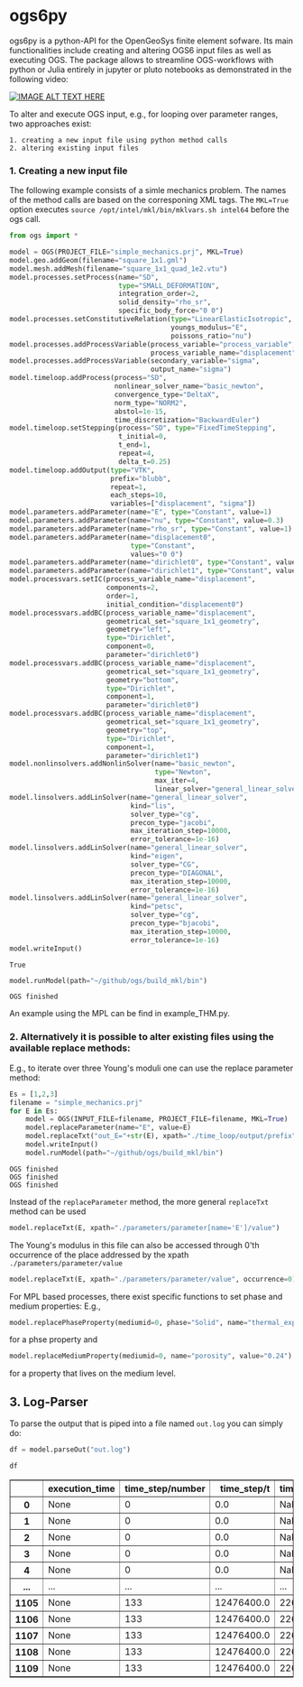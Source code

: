# ogs6py

ogs6py is a python-API for the OpenGeoSys finite element sofware.
Its main functionalities include creating and altering OGS6 input files as well as executing OGS.
The package allows to streamline OGS-workflows with python or Julia entirely in jupyter or pluto notebooks as demonstrated in the following video:

[![IMAGE ALT TEXT HERE](https://img.youtube.com/vi/eihNKjK-I-s/0.jpg)](https://www.youtube.com/watch?v=eihNKjK-I-s)


To alter and execute OGS input, e.g., for looping over parameter ranges, two approaches exist: 

    1. creating a new input file using python method calls
    2. altering existing input files

### 1. Creating a new input file
 
The following example consists of a simle mechanics problem. The names of the method calls are based on the corresponing XML tags. The `MKL=True` option executes `source /opt/intel/mkl/bin/mklvars.sh intel64` before the ogs call.


```python
from ogs import *

model = OGS(PROJECT_FILE="simple_mechanics.prj", MKL=True)
model.geo.addGeom(filename="square_1x1.gml")
model.mesh.addMesh(filename="square_1x1_quad_1e2.vtu")
model.processes.setProcess(name="SD",
                           type="SMALL_DEFORMATION",
                           integration_order=2,
                           solid_density="rho_sr",
                           specific_body_force="0 0")
model.processes.setConstitutiveRelation(type="LinearElasticIsotropic",
                                        youngs_modulus="E",
                                        poissons_ratio="nu")
model.processes.addProcessVariable(process_variable="process_variable",
                                   process_variable_name="displacement")
model.processes.addProcessVariable(secondary_variable="sigma",
                                   output_name="sigma")
model.timeloop.addProcess(process="SD",
                          nonlinear_solver_name="basic_newton",
                          convergence_type="DeltaX",
                          norm_type="NORM2",
                          abstol=1e-15,
                          time_discretization="BackwardEuler")
model.timeloop.setStepping(process="SD", type="FixedTimeStepping",
                           t_initial=0,
                           t_end=1,
                           repeat=4,
                           delta_t=0.25)
model.timeloop.addOutput(type="VTK",
                         prefix="blubb",
                         repeat=1,
                         each_steps=10,
                         variables=["displacement", "sigma"])
model.parameters.addParameter(name="E", type="Constant", value=1)
model.parameters.addParameter(name="nu", type="Constant", value=0.3)
model.parameters.addParameter(name="rho_sr", type="Constant", value=1)
model.parameters.addParameter(name="displacement0",
                              type="Constant",
                              values="0 0")
model.parameters.addParameter(name="dirichlet0", type="Constant", value=0)
model.parameters.addParameter(name="dirichlet1", type="Constant", value=0.05)
model.processvars.setIC(process_variable_name="displacement",
                        components=2,
                        order=1,
                        initial_condition="displacement0")
model.processvars.addBC(process_variable_name="displacement",
                        geometrical_set="square_1x1_geometry",
                        geometry="left",
                        type="Dirichlet",
                        component=0,
                        parameter="dirichlet0")
model.processvars.addBC(process_variable_name="displacement",
                        geometrical_set="square_1x1_geometry",
                        geometry="bottom",
                        type="Dirichlet",
                        component=1,
                        parameter="dirichlet0")
model.processvars.addBC(process_variable_name="displacement",
                        geometrical_set="square_1x1_geometry",
                        geometry="top",
                        type="Dirichlet",
                        component=1,
                        parameter="dirichlet1")
model.nonlinsolvers.addNonlinSolver(name="basic_newton",
                                    type="Newton",
                                    max_iter=4,
                                    linear_solver="general_linear_solver")
model.linsolvers.addLinSolver(name="general_linear_solver",
                              kind="lis",
                              solver_type="cg",
                              precon_type="jacobi",
                              max_iteration_step=10000,
                              error_tolerance=1e-16)
model.linsolvers.addLinSolver(name="general_linear_solver",
                              kind="eigen",
                              solver_type="CG",
                              precon_type="DIAGONAL",
                              max_iteration_step=10000,
                              error_tolerance=1e-16)
model.linsolvers.addLinSolver(name="general_linear_solver",
                              kind="petsc",
                              solver_type="cg",
                              precon_type="bjacobi",
                              max_iteration_step=10000,
                              error_tolerance=1e-16)
model.writeInput()
```




    True




```python
model.runModel(path="~/github/ogs/build_mkl/bin")
```

    OGS finished


An example using the MPL can be find in example_THM.py.

### 2. Alternatively it is possible to alter existing files using the available replace methods:

E.g., to iterate over three Young's moduli one can use the replace parameter method:


```python
Es = [1,2,3]
filename = "simple_mechanics.prj"
for E in Es:
    model = OGS(INPUT_FILE=filename, PROJECT_FILE=filename, MKL=True)
    model.replaceParameter(name="E", value=E)
    model.replaceTxt("out_E="+str(E), xpath="./time_loop/output/prefix")
    model.writeInput()
    model.runModel(path="~/github/ogs/build_mkl/bin")
```

    OGS finished
    OGS finished
    OGS finished


Instead of the `replaceParameter` method, the more general `replaceTxt` method can be used


```python
model.replaceTxt(E, xpath="./parameters/parameter[name='E']/value")
```

The Young's modulus in this file can also be accessed through 0'th occurrence of the place addressed by the xpath `./parameters/parameter/value`


```python
model.replaceTxt(E, xpath="./parameters/parameter/value", occurrence=0)
```

For MPL based processes, there exist specific functions to set phase and medium properties: E.g.,


```python
model.replacePhaseProperty(mediumid=0, phase="Solid", name="thermal_expansivity", value="42")
```

for a phse property and


```python
model.replaceMediumProperty(mediumid=0, name="porosity", value="0.24")
```

for a property that lives on the medium level.

## 3. Log-Parser
To parse the output that is piped into a file named `out.log` you can simply do:


```python
df = model.parseOut("out.log")
```


```python
df
```

<table border="1" class="dataframe">
  <thead>
    <tr style="text-align: right;">
      <th></th>
      <th>execution_time</th>
      <th>time_step/number</th>
      <th>time_step/t</th>
      <th>time_step/dt</th>
      <th>time_step/cpu_time</th>
      <th>time_step/output_time</th>
      <th>time_step/iteration/number</th>
      <th>time_step/iteration/assembly_time</th>
      <th>time_step/iteration/dirichlet_bc_time</th>
      <th>time_step/iteration/linear_solver_time</th>
      <th>time_step/iteration/cpu_time</th>
      <th>time_step/iteration/component_convergence/number</th>
      <th>time_step/iteration/component_convergence/dx</th>
      <th>time_step/iteration/component_convergence/x</th>
      <th>time_step/iteration/component_convergence/dx_relative</th>
    </tr>
  </thead>
  <tbody>
    <tr>
      <th>0</th>
      <td>None</td>
      <td>0</td>
      <td>0.0</td>
      <td>NaN</td>
      <td>0.309836</td>
      <td>0.037808</td>
      <td>1</td>
      <td>0.074155</td>
      <td>0.004871</td>
      <td>0.101103</td>
      <td>0.183431</td>
      <td>0</td>
      <td>1.055600e-01</td>
      <td>2.448300e+04</td>
      <td>4.311400e-06</td>
    </tr>
    <tr>
      <th>1</th>
      <td>None</td>
      <td>0</td>
      <td>0.0</td>
      <td>NaN</td>
      <td>0.309836</td>
      <td>0.037808</td>
      <td>1</td>
      <td>0.074155</td>
      <td>0.004871</td>
      <td>0.101103</td>
      <td>0.183431</td>
      <td>1</td>
      <td>9.003300e+04</td>
      <td>5.112200e+09</td>
      <td>1.761100e-05</td>
    </tr>
    <tr>
      <th>2</th>
      <td>None</td>
      <td>0</td>
      <td>0.0</td>
      <td>NaN</td>
      <td>0.309836</td>
      <td>0.037808</td>
      <td>2</td>
      <td>0.066655</td>
      <td>0.003866</td>
      <td>0.076766</td>
      <td>0.150649</td>
      <td>0</td>
      <td>1.793800e-09</td>
      <td>2.448300e+04</td>
      <td>7.327000e-14</td>
    </tr>
    <tr>
      <th>3</th>
      <td>None</td>
      <td>0</td>
      <td>0.0</td>
      <td>NaN</td>
      <td>0.309836</td>
      <td>0.037808</td>
      <td>2</td>
      <td>0.066655</td>
      <td>0.003866</td>
      <td>0.076766</td>
      <td>0.150649</td>
      <td>1</td>
      <td>1.354300e+02</td>
      <td>5.112200e+09</td>
      <td>2.649100e-08</td>
    </tr>
    <tr>
      <th>4</th>
      <td>None</td>
      <td>0</td>
      <td>0.0</td>
      <td>NaN</td>
      <td>0.309836</td>
      <td>0.037808</td>
      <td>1</td>
      <td>0.065019</td>
      <td>0.003825</td>
      <td>0.074051</td>
      <td>0.146153</td>
      <td>0</td>
      <td>1.007800e-01</td>
      <td>2.448300e+04</td>
      <td>4.116300e-06</td>
    </tr>
    <tr>
      <th>...</th>
      <td>...</td>
      <td>...</td>
      <td>...</td>
      <td>...</td>
      <td>...</td>
      <td>...</td>
      <td>...</td>
      <td>...</td>
      <td>...</td>
      <td>...</td>
      <td>...</td>
      <td>...</td>
      <td>...</td>
      <td>...</td>
      <td>...</td>
    </tr>
    <tr>
      <th>1105</th>
      <td>None</td>
      <td>133</td>
      <td>12476400.0</td>
      <td>226448.0</td>
      <td>0.639850</td>
      <td>0.042357</td>
      <td>2</td>
      <td>0.066762</td>
      <td>0.003108</td>
      <td>0.079635</td>
      <td>0.152886</td>
      <td>1</td>
      <td>2.171600e+06</td>
      <td>6.487700e+09</td>
      <td>3.347300e-04</td>
    </tr>
    <tr>
      <th>1106</th>
      <td>None</td>
      <td>133</td>
      <td>12476400.0</td>
      <td>226448.0</td>
      <td>0.639850</td>
      <td>0.042357</td>
      <td>3</td>
      <td>0.068605</td>
      <td>0.003232</td>
      <td>0.080462</td>
      <td>0.155698</td>
      <td>0</td>
      <td>3.006000e-02</td>
      <td>2.672600e+04</td>
      <td>1.124700e-06</td>
    </tr>
    <tr>
      <th>1107</th>
      <td>None</td>
      <td>133</td>
      <td>12476400.0</td>
      <td>226448.0</td>
      <td>0.639850</td>
      <td>0.042357</td>
      <td>3</td>
      <td>0.068605</td>
      <td>0.003232</td>
      <td>0.080462</td>
      <td>0.155698</td>
      <td>1</td>
      <td>1.116500e+05</td>
      <td>6.487600e+09</td>
      <td>1.721000e-05</td>
    </tr>
    <tr>
      <th>1108</th>
      <td>None</td>
      <td>133</td>
      <td>12476400.0</td>
      <td>226448.0</td>
      <td>0.639850</td>
      <td>0.042357</td>
      <td>4</td>
      <td>0.069614</td>
      <td>0.003289</td>
      <td>0.080768</td>
      <td>0.157063</td>
      <td>0</td>
      <td>2.538300e-03</td>
      <td>2.672600e+04</td>
      <td>9.497500e-08</td>
    </tr>
    <tr>
      <th>1109</th>
      <td>None</td>
      <td>133</td>
      <td>12476400.0</td>
      <td>226448.0</td>
      <td>0.639850</td>
      <td>0.042357</td>
      <td>4</td>
      <td>0.069614</td>
      <td>0.003289</td>
      <td>0.080768</td>
      <td>0.157063</td>
      <td>1</td>
      <td>6.094500e+03</td>
      <td>6.487600e+09</td>
      <td>9.394000e-07</td>
    </tr>
  </tbody>
</table>



